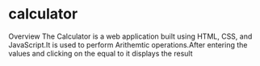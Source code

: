 # calculator #
Overview
The Calculator is a web application built using HTML, CSS, and JavaScript.It is used to perform Arithemtic operations.After entering the values and clicking on the equal to it displays the result

